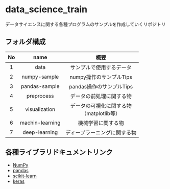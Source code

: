 # data_science_train

データサイエンスに関する各種プログラムのサンプルを作成していくリポジトリ

## フォルダ構成

| No | name | 概要 |
|:-----------:|:------------:|:------------:|
| 1 | data | サンプルで使用するデータ |
| 2 | numpy-sample |numpy操作のサンプルTips |
| 3 | pandas-sample | pandas操作のサンプルTips |
| 4 | preprocess |データの前処理に関する物 |
| 5 | visualization |データの可視化に関する物<br>（matplotlib等） |
| 6 | machin-learning |機械学習に関する物 |
| 7 | deep-learning | ディープラーニングに関する物 |


## 各種ライブラリドキュメントリンク

* [NumPy](https://docs.scipy.org/doc/)
* [pandas](https://pandas.pydata.org/pandas-docs/stable/)
* [scikit-learn](http://scikit-learn.org/stable/)
* [keras](https://keras.io/ja/)
